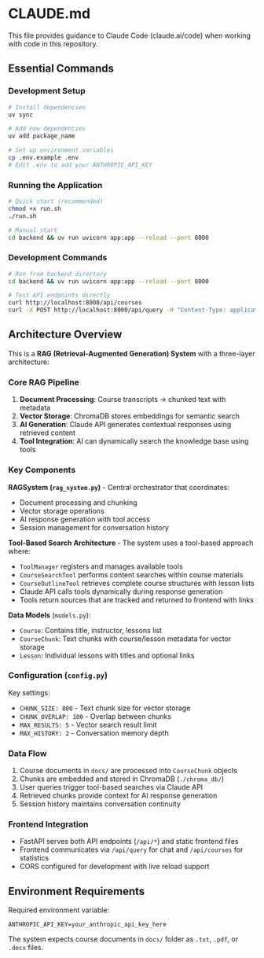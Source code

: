 # CLAUDE.md

This file provides guidance to Claude Code (claude.ai/code) when working with code in this repository.

## Essential Commands

### Development Setup
```bash
# Install dependencies
uv sync

# Add new dependencies
uv add package_name

# Set up environment variables
cp .env.example .env
# Edit .env to add your ANTHROPIC_API_KEY
```

### Running the Application
```bash
# Quick start (recommended)
chmod +x run.sh
./run.sh

# Manual start
cd backend && uv run uvicorn app:app --reload --port 8000
```

### Development Commands
```bash
# Run from backend directory
cd backend && uv run uvicorn app:app --reload --port 8000

# Test API endpoints directly
curl http://localhost:8000/api/courses
curl -X POST http://localhost:8000/api/query -H "Content-Type: application/json" -d '{"query":"your question here"}'
```

## Architecture Overview

This is a **RAG (Retrieval-Augmented Generation) System** with a three-layer architecture:

### Core RAG Pipeline
1. **Document Processing**: Course transcripts → chunked text with metadata
2. **Vector Storage**: ChromaDB stores embeddings for semantic search  
3. **AI Generation**: Claude API generates contextual responses using retrieved content
4. **Tool Integration**: AI can dynamically search the knowledge base using tools

### Key Components

**RAGSystem (`rag_system.py`)** - Central orchestrator that coordinates:
- Document processing and chunking
- Vector storage operations
- AI response generation with tool access
- Session management for conversation history

**Tool-Based Search Architecture** - The system uses a tool-based approach where:
- `ToolManager` registers and manages available tools
- `CourseSearchTool` performs content searches within course materials
- `CourseOutlineTool` retrieves complete course structures with lesson lists
- Claude API calls tools dynamically during response generation
- Tools return sources that are tracked and returned to frontend with links

**Data Models** (`models.py`):
- `Course`: Contains title, instructor, lessons list
- `CourseChunk`: Text chunks with course/lesson metadata for vector storage
- `Lesson`: Individual lessons with titles and optional links

### Configuration (`config.py`)
Key settings:
- `CHUNK_SIZE: 800` - Text chunk size for vector storage
- `CHUNK_OVERLAP: 100` - Overlap between chunks
- `MAX_RESULTS: 5` - Vector search result limit
- `MAX_HISTORY: 2` - Conversation memory depth

### Data Flow
1. Course documents in `docs/` are processed into `CourseChunk` objects
2. Chunks are embedded and stored in ChromaDB (`./chroma_db/`)
3. User queries trigger tool-based searches via Claude API
4. Retrieved chunks provide context for AI response generation
5. Session history maintains conversation continuity

### Frontend Integration
- FastAPI serves both API endpoints (`/api/*`) and static frontend files
- Frontend communicates via `/api/query` for chat and `/api/courses` for statistics
- CORS configured for development with live reload support

## Environment Requirements

Required environment variable:
```
ANTHROPIC_API_KEY=your_anthropic_api_key_here
```

The system expects course documents in `docs/` folder as `.txt`, `.pdf`, or `.docx` files.
